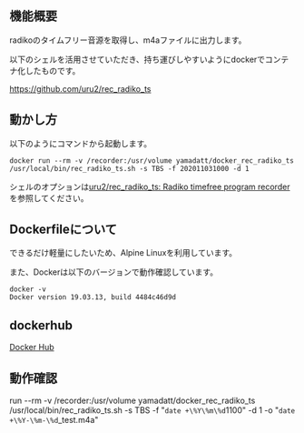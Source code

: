 ## 機能概要

radikoのタイムフリー音源を取得し、m4aファイルに出力します。

以下のシェルを活用させていただき、持ち運びしやすいようにdockerでコンテナ化したものです。

https://github.com/uru2/rec_radiko_ts



## 動かし方

以下のようにコマンドから起動します。

```
docker run --rm -v /recorder:/usr/volume yamadatt/docker_rec_radiko_ts /usr/local/bin/rec_radiko_ts.sh -s TBS -f 202011031000 -d 1
```

シェルのオプションは[uru2/rec\_radiko\_ts: Radiko timefree program recorder](https://github.com/uru2/rec_radiko_ts)を参照してください。

## Dockerfileについて

できるだけ軽量にしたいため、Alpine Linuxを利用しています。

また、Dockerは以下のバージョンで動作確認しています。

```
docker -v
Docker version 19.03.13, build 4484c46d9d
```

## dockerhub

[Docker Hub](https://hub.docker.com/repository/docker/yamadatt/docker_rec_radiko_ts)


## 動作確認
run --rm -v /recorder:/usr/volume yamadatt/docker_rec_radiko_ts /usr/local/bin/rec_radiko_ts.sh -s TBS -f "`date +\%Y\%m\%d`1100" -d 1 -o "`date +\%Y-\%m-\%d`_test.m4a"